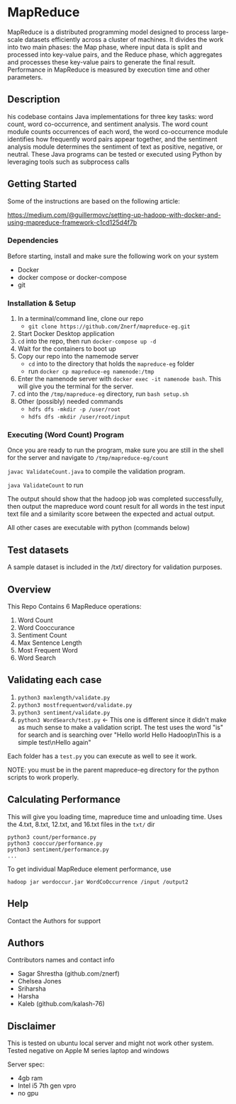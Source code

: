 # MapReduce 

MapReduce is a distributed programming model designed to process large-scale datasets efficiently across a cluster of machines. It divides the work into two main phases: the Map phase, where input data is split and processed into key-value pairs, and the Reduce phase, which aggregates and processes these key-value pairs to generate the final result. Performance in MapReduce is measured by execution time and other parameters.

## Description

his codebase contains Java implementations for three key tasks: word count, word co-occurrence, and sentiment analysis. The word count module counts occurrences of each word, the word co-occurrence module identifies how frequently word pairs appear together, and the sentiment analysis module determines the sentiment of text as positive, negative, or neutral. These Java programs can be tested or executed using Python by leveraging tools such as subprocess calls 

## Getting Started

Some of the instructions are based on the following article:

 https://medium.com/@guillermovc/setting-up-hadoop-with-docker-and-using-mapreduce-framework-c1cd125d4f7b

### Dependencies

Before starting, install and make sure the following work on your system 
* Docker
* docker compose or docker-compose
* git

### Installation & Setup

1. In a terminal/command line, clone our repo
    - `git clone https://github.com/Znerf/mapreduce-eg.git`
4. Start Docker Desktop application
5. `cd` into the repo, then run `docker-compose up -d`
6. Wait for the containers to boot up
7. Copy our repo into the namemode server
    - `cd` into to the directory that holds the `mapreduce-eg` folder
    - run `docker cp mapreduce-eg namenode:/tmp`
8. Enter the namenode server with `docker exec -it namenode bash`. This will give you the terminal for the server.
9. cd into the `/tmp/mapreduce-eg` directory, run `bash setup.sh`
9. Other (possibly) needed commands
    - `hdfs dfs -mkdir -p /user/root`
    - `hdfs dfs -mkdir /user/root/input`

### Executing (Word Count) Program

Once you are ready to run the program, make sure you are still in the shell for the server and navigate to `/tmp/mapreduce-eg/count`

`javac ValidateCount.java` to compile the validation program.

`java ValidateCount` to run

The output should show that the hadoop job was completed successfully, then output the mapreduce word count result for all words in the test input text file and a similarity score between the expected and actual output. 

All other cases are executable with python (commands below)

## Test datasets

A sample dataset is included in the /txt/ directory for validation purposes. 

## Overview
This Repo Contains 6 MapReduce operations:
1. Word Count
2. Word Cooccurance
3. Sentiment Count
4. Max Sentence Length
5. Most Frequent Word
6. Word Search

## Validating each case
1. `python3 maxlength/validate.py`
2. `python3 mostfrequentword/validate.py`
3. `python3 sentiment/validate.py`
4. `python3 WordSearch/test.py` <- This one is different since it didn't make as much sense to make a validation script. The test uses the word "is" for search and is searching over "Hello world Hello Hadoop\nThis is a simple test\nHello again"

Each folder has a `test.py` you can execute as well to see it work.

NOTE: you must be in the parent mapreduce-eg directory for the python scripts to work properly.

## Calculating Performance
This will give you loading time, mapreduce time and unloading time. Uses the 4.txt, 8.txt, 12.txt, and 16.txt files in the `txt/` dir

```
python3 count/performance.py
python3 cooccur/performance.py
python3 sentiment/performance.py
...
```
To get individual MapReduce element performance, use 
```
hadoop jar wordoccur.jar WordCoOccurrence /input /output2
```

## Help

Contact the Authors for support

## Authors

Contributors names and contact info
* Sagar Shrestha (github.com/znerf)
* Chelsea Jones
* Sriharsha
* Harsha
* Kaleb (github.com/kalash-76)

## Disclaimer
This is tested on ubuntu local server and might not work other system. Tested negative on Apple M series laptop and windows 

Server spec:
* 4gb ram
* Intel i5 7th gen vpro
* no gpu



